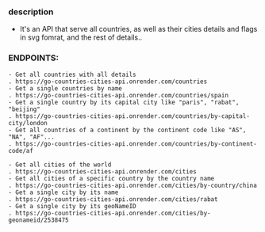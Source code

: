 ### description

- It's an API that serve all countries, as well as their cities details and flags in svg fomrat, and the rest of details..

### ENDPOINTS:

    - Get all countries with all details
    . https://go-countries-cities-api.onrender.com/countries
    - Get a single countries by name
    . https://go-countries-cities-api.onrender.com/countries/spain
    - Get a single country by its capital city like "paris", "rabat", "beijing"
    . https://go-countries-cities-api.onrender.com/countries/by-capital-city/london
    - Get all countries of a continent by the continent code like "AS", "NA", "AF"...
    . https://go-countries-cities-api.onrender.com/countries/by-continent-code/af

    - Get all cities of the world
    . https://go-countries-cities-api.onrender.com/cities
    - Get all cities of a specific country by the country name
    . https://go-countries-cities-api.onrender.com/cities/by-country/china
    - Get a single city by its name
    . https://go-countries-cities-api.onrender.com/cities/rabat
    - Get a single city by its geoNameID
    . https://go-countries-cities-api.onrender.com/cities/by-geonameid/2538475
